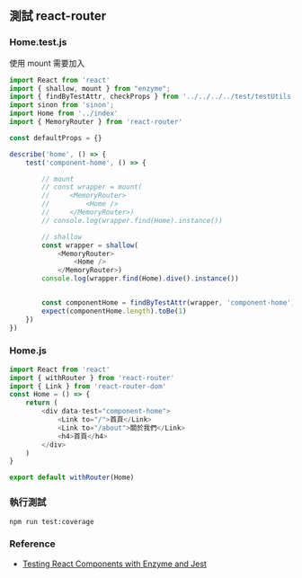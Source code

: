 ## 測試 react-router

### Home.test.js
使用 mount 需要加入 <Router>

```js
import React from 'react'
import { shallow, mount } from "enzyme";
import { findByTestAttr, checkProps } from '../../../../test/testUtils';
import sinon from 'sinon';
import Home from '../index'
import { MemoryRouter } from 'react-router'

const defaultProps = {}

describe('home', () => {
    test('component-home', () => {

        // mount
        // const wrapper = mount(
        //     <MemoryRouter>
        //         <Home />
        //     </MemoryRouter>)
        // console.log(wrapper.find(Home).instance())

        // shallow
        const wrapper = shallow(
            <MemoryRouter>
                <Home />
            </MemoryRouter>)
        console.log(wrapper.find(Home).dive().instance())


        const componentHome = findByTestAttr(wrapper, 'component-home')
        expect(componentHome.length).toBe(1)
    })
})


```

### Home.js
```js
import React from 'react'
import { withRouter } from 'react-router'
import { Link } from 'react-router-dom'
const Home = () => {
    return (
        <div data-test="component-home">
            <Link to="/">首頁</Link>
            <Link to="/about">關於我們</Link>
            <h4>首頁</h4>
        </div>
    )
}

export default withRouter(Home)
```

### 執行測試

```
npm run test:coverage
```


### Reference

- [Testing React Components with Enzyme and Jest](https://www.youtube.com/watch?v=u5XTnNBotqs)